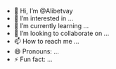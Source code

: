 - 👋 Hi, I’m @Alibetvay
- 👀 I’m interested in ...
- 🌱 I’m currently learning ...
- 💞️ I’m looking to collaborate on ...
- 📫 How to reach me ...
- 😄 Pronouns: ...
- ⚡ Fun fact: ...

<!---
Alibetvay/Alibetvay is a ✨ special ✨ repository because its `README.md` (this file) appears on your GitHub profile.
You can click the Preview link to take a look at your changes.
--->
